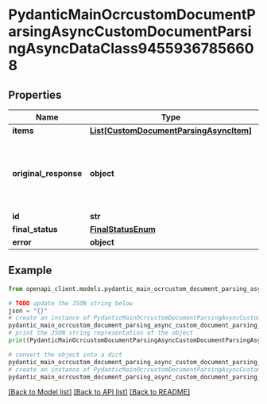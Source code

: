 # PydanticMainOcrcustomDocumentParsingAsyncCustomDocumentParsingAsyncDataClass94559367856608


## Properties

Name | Type | Description | Notes
------------ | ------------- | ------------- | -------------
**items** | [**List[CustomDocumentParsingAsyncItem]**](CustomDocumentParsingAsyncItem.md) |  | [optional] 
**original_response** | **object** | original response sent by the provider, hidden by default, show it by passing the &#x60;show_original_response&#x60; field to &#x60;true&#x60; in your request | [optional] 
**id** | **str** |  | 
**final_status** | [**FinalStatusEnum**](FinalStatusEnum.md) |  | 
**error** | **object** |  | [optional] 

## Example

```python
from openapi_client.models.pydantic_main_ocrcustom_document_parsing_async_custom_document_parsing_async_data_class94559367856608 import PydanticMainOcrcustomDocumentParsingAsyncCustomDocumentParsingAsyncDataClass94559367856608

# TODO update the JSON string below
json = "{}"
# create an instance of PydanticMainOcrcustomDocumentParsingAsyncCustomDocumentParsingAsyncDataClass94559367856608 from a JSON string
pydantic_main_ocrcustom_document_parsing_async_custom_document_parsing_async_data_class94559367856608_instance = PydanticMainOcrcustomDocumentParsingAsyncCustomDocumentParsingAsyncDataClass94559367856608.from_json(json)
# print the JSON string representation of the object
print(PydanticMainOcrcustomDocumentParsingAsyncCustomDocumentParsingAsyncDataClass94559367856608.to_json())

# convert the object into a dict
pydantic_main_ocrcustom_document_parsing_async_custom_document_parsing_async_data_class94559367856608_dict = pydantic_main_ocrcustom_document_parsing_async_custom_document_parsing_async_data_class94559367856608_instance.to_dict()
# create an instance of PydanticMainOcrcustomDocumentParsingAsyncCustomDocumentParsingAsyncDataClass94559367856608 from a dict
pydantic_main_ocrcustom_document_parsing_async_custom_document_parsing_async_data_class94559367856608_form_dict = pydantic_main_ocrcustom_document_parsing_async_custom_document_parsing_async_data_class94559367856608.from_dict(pydantic_main_ocrcustom_document_parsing_async_custom_document_parsing_async_data_class94559367856608_dict)
```
[[Back to Model list]](../README.md#documentation-for-models) [[Back to API list]](../README.md#documentation-for-api-endpoints) [[Back to README]](../README.md)


